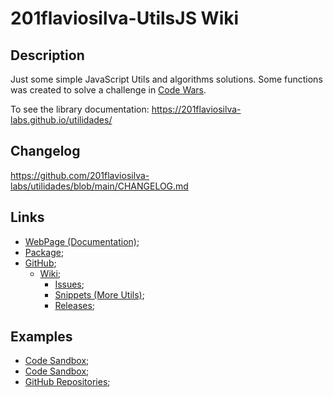 # 201flaviosilva-UtilsJS Wiki

## Description
Just some simple JavaScript Utils and algorithms solutions. Some functions was created to solve a challenge in [Code Wars](https://www.codewars.com/dashboard).

To see the library documentation: https://201flaviosilva-labs.github.io/utilidades/

## Changelog
https://github.com/201flaviosilva-labs/utilidades/blob/main/CHANGELOG.md

## Links
- [WebPage (Documentation)](https://201flaviosilva-labs.github.io/utilidades/);
- [Package](https://www.npmjs.com/package/201flaviosilva-utils);
- [GitHub](https://github.com/201flaviosilva-labs/utilidades);
  - [Wiki](https://github.com/201flaviosilva-labs/utilidades/wiki);
	- [Issues](https://github.com/201flaviosilva-labs/utilidades/issues);
	- [Snippets (More Utils)](https://github.com/201flaviosilva-labs/utilidades/tree/main/snippets);
	- [Releases](https://github.com/201flaviosilva-labs/utilidades/releases);

## Examples
- [Code Sandbox](https://codesandbox.io/examples/package/201flaviosilva-utils);
- [Code Sandbox](https://codesandbox.io/examples/package/utilidades);
- [GitHub Repositories](https://github.com/201flaviosilva-labs/utilidades/network/dependents);
